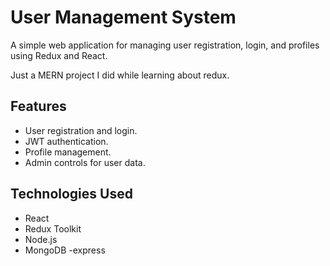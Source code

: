 # User Management System

A simple web application for managing user registration, login, and profiles using Redux and React.

Just a MERN project I did while learning about redux.

## Features
- User registration and login.
- JWT authentication.
- Profile management.
- Admin controls for user data.

## Technologies Used
- React
- Redux Toolkit
- Node.js
- MongoDB
-express
